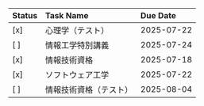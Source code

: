 | Status | Task Name   | Due Date   |
| :----- | :---------- | :--------- |
| [x]    | 心理学（テスト）    | 2025-07-22 |
| [ ]    | 情報工学特別講義    | 2025-07-24 |
| [x]    | 情報技術資格      | 2025-07-18 |
| [x]    | ソフトウェア工学    | 2025-07-22 |
| [ ]    | 情報技術資格（テスト） | 2025-08-04 |
